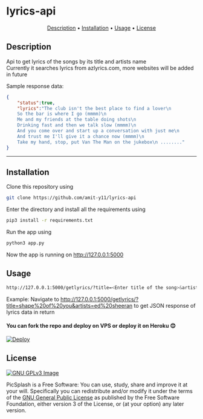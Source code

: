 # lyrics-api
<p align="center">
    <a href="#description">Description</a> &bull; 
    <a href="#installation">Installation</a> &bull;  
    <a href="#usage">Usage</a> &bull;  
    <a href="#license">License</a>
</p>

## Description
Api to get lyrics of the songs by its title and artists name<br>
Currently it searches lyrics from azlyrics.com, more websites will be added in future

Sample response data:
```json
{
    "status":true,
    "lyrics":"The club isn't the best place to find a lover\n
    So the bar is where I go (mmmm)\n
    Me and my friends at the table doing shots\n
    Drinking fast and then we talk slow (mmmm)\n
    And you come over and start up a conversation with just me\n
    And trust me I'll give it a chance now (mmmm)\n
    Take my hand, stop, put Van The Man on the jukebox\n ........"
}
```
---
## Installation
Clone this repository using
```sh
git clone https://github.com/amit-y11/lyrics-api
```
Enter the directory and install all the requirements using
```sh
pip3 install -r requirements.txt
```
Run the app using
```sh
python3 app.py
```
Now the app is running on http://127.0.0.1:5000

## Usage
```sh
http://127.0.0.1:5000/getlyrics/?title=<Enter title of the song>&artists=<Enter artists of the song>
```
Example: Navigate to http://127.0.0.1:5000/getlyrics/?title=shape%20of%20you&artists=ed%20sheeran to get JSON response of lyrics data in return


#### You can fork the repo and deploy on VPS or deploy it on Heroku 😊  

[![Deploy](https://www.herokucdn.com/deploy/button.svg)](https://heroku.com/deploy?template=https://github.com/amit-y11/lyrics-api)

## License

[![GNU GPLv3 Image](https://www.gnu.org/graphics/gplv3-127x51.png)](https://www.gnu.org/licenses/gpl-3.0.en.html)  

PicSplash is a Free Software: You can use, study, share and improve it at your
will. Specifically you can redistribute and/or modify it under the terms of the
[GNU General Public License](https://www.gnu.org/licenses/gpl.html) as
published by the Free Software Foundation, either version 3 of the License, or
(at your option) any later version.  
